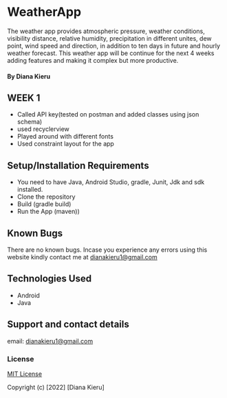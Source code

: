 # WeatherApp
The weather app provides atmospheric pressure, weather conditions, visibility distance, relative humidity, precipitation in different unites, dew point, wind speed and direction, in addition to ten days in future and hourly weather forecast. This weather app will be continue for the next 4 weeks adding features and making it complex but more productive. 
#### By Diana Kieru

## WEEK 1
* Called API key(tested on postman and added classes using json schema)
* used recyclerview
* Played around with different fonts 
* Used constraint layout for the app

## Setup/Installation Requirements
* You need to have Java, Android Studio, gradle, Junit, Jdk and sdk installed.
* Clone the repository
* Build (gradle build)
* Run the App (maven))

## Known Bugs
There are no known bugs. Incase you experience any errors using this website kindly contact me at dianakieru1@gmail.com
## Technologies Used
* Android
* Java

## Support and contact details
email: dianakieru1@gmail.com


### License
[MIT License](./LICENSE)

Copyright (c) [2022] [Diana Kieru]